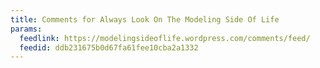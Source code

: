 ```yaml
---
title: Comments for Always Look On The Modeling Side Of Life
params:
  feedlink: https://modelingsideoflife.wordpress.com/comments/feed/
  feedid: ddb231675b0d67fa61fee10cba2a1332
---
```

